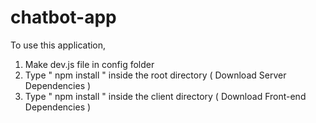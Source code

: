 # chatbot-app

To use this application,

1. Make dev.js file in config folder
2. Type " npm install " inside the root directory ( Download Server Dependencies )
3. Type " npm install " inside the client directory ( Download Front-end Dependencies )
